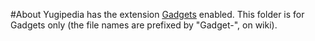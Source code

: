 #About
Yugipedia has the extension [Gadgets][1] enabled.
This folder is for Gadgets only (the file names are prefixed by "Gadget-", on wiki).


[1]: https://www.mediawiki.org/wiki/Extension:Gadgets